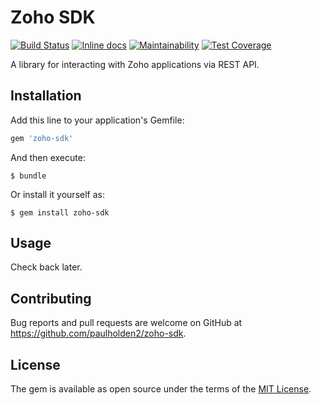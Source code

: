# Zoho SDK

[![Build Status](https://travis-ci.org/paulholden2/zoho-sdk.svg?branch=master)](https://travis-ci.org/paulholden2/zoho-sdk) [![Inline docs](http://inch-ci.org/github/paulholden2/zoho-sdk.svg?branch=master)](http://inch-ci.org/github/paulholden2/zoho-sdk) [![Maintainability](https://api.codeclimate.com/v1/badges/c611ed65df2b9dc7834c/maintainability)](https://codeclimate.com/github/paulholden2/zoho-sdk/maintainability) [![Test Coverage](https://api.codeclimate.com/v1/badges/c611ed65df2b9dc7834c/test_coverage)](https://codeclimate.com/github/paulholden2/zoho-sdk/test_coverage)

A library for interacting with Zoho applications via REST API.

## Installation

Add this line to your application's Gemfile:

```ruby
gem 'zoho-sdk'
```

And then execute:

    $ bundle

Or install it yourself as:

    $ gem install zoho-sdk

## Usage

Check back later.

## Contributing

Bug reports and pull requests are welcome on GitHub at
https://github.com/paulholden2/zoho-sdk.

## License

The gem is available as open source under the terms of the
[MIT License](https://opensource.org/licenses/MIT).
